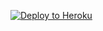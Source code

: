 
<p><a href="https://dashboard.heroku.com/new?template=https://github.com/BuckridgeRhea/xray-dd"> <img src="https://www.herokucdn.com/deploy/button.svg" alt="Deploy to Heroku" /></a></p>
